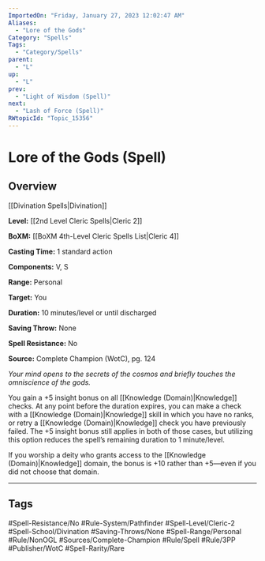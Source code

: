 ```yaml
---
ImportedOn: "Friday, January 27, 2023 12:02:47 AM"
Aliases:
  - "Lore of the Gods"
Category: "Spells"
Tags:
  - "Category/Spells"
parent:
  - "L"
up:
  - "L"
prev:
  - "Light of Wisdom (Spell)"
next:
  - "Lash of Force (Spell)"
RWtopicId: "Topic_15356"
---
```

# Lore of the Gods (Spell)
## Overview
[[Divination Spells|Divination]]

**Level:** [[2nd Level Cleric Spells|Cleric 2]]

**BoXM:** [[BoXM 4th-Level Cleric Spells List|Cleric 4]]

**Casting Time:** 1 standard action

**Components:** V, S

**Range:** Personal

**Target:** You

**Duration:** 10 minutes/level or until discharged

**Saving Throw:** None

**Spell Resistance:** No

**Source:** Complete Champion (WotC), pg. 124

*Your mind opens to the secrets of the cosmos and briefly touches the omniscience of the gods.*

You gain a +5 insight bonus on all [[Knowledge (Domain)|Knowledge]] checks. At any point before the duration expires, you can make a check with a [[Knowledge (Domain)|Knowledge]] skill in which you have no ranks, or retry a [[Knowledge (Domain)|Knowledge]] check you have previously failed. The +5 insight bonus still applies in both of those cases, but utilizing this option reduces the spell’s remaining duration to 1 minute/level.

If you worship a deity who grants access to the [[Knowledge (Domain)|Knowledge]] domain, the bonus is +10 rather than +5—even if you did not choose that domain.


---
## Tags
#Spell-Resistance/No #Rule-System/Pathfinder #Spell-Level/Cleric-2 #Spell-School/Divination #Saving-Throws/None #Spell-Range/Personal #Rule/NonOGL #Sources/Complete-Champion #Rule/Spell #Rule/3PP #Publisher/WotC #Spell-Rarity/Rare

